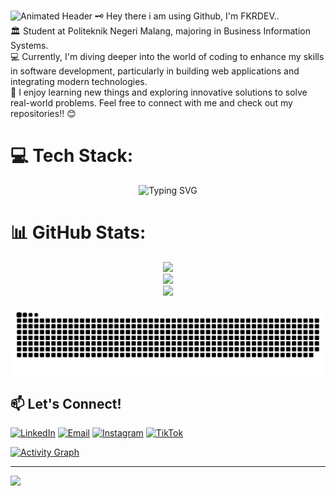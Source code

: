 ![Animated Header](https://capsule-render.vercel.app/api?type=waving&color=0:F5F5F5,100:E0E0E0&text=Moch%20Fikri%20Setiawan&fontSize=40&fontAlignY=40&desc=Business%20Information%20Systems%20Student&descAlignY=55&descAlign=50&fontColor=333333)
🗝️ Hey there i am using Github, I'm FKRDEV..<br>
🏛️ Student at Politeknik Negeri Malang, majoring in Business Information Systems.<br>
💻 Currently, I'm diving deeper into the world of coding to enhance my skills in software development, particularly in building web applications and integrating modern technologies.<br>
🚀 I enjoy learning new things and exploring innovative solutions to solve real-world problems. Feel free to connect with me and check out my repositories!! 😊<br>

# 💻 Tech Stack:
<div align="center">
  <img src="https://readme-typing-svg.herokuapp.com?font=Fira+Code&pause=1500&color=FFFFFF&center=true&vCenter=true&width=900&lines=Cuman+Bisa+Mengetik;Halo+Para+Suhu+Mohon+Bimbingannya;Semangat+Untuk+Kalian+Yang+Sedang+Mengerjakan+Project+😗;Kalau+Capek+Kan+Ada+AI+Jangan+Malu+Untuk+Gunakannya+🤭;Love+Untuk+Kalian+Semua;🥰+❤️+😗+❤‍🔥+❤️+❤‍🔥+😗+❤️+🥰" alt="Typing SVG" />
</div>

# 📊 GitHub Stats:
<div align="center">
  <img src="https://github-readme-stats.vercel.app/api?username=fikrisn&theme=midnight-purple&hide_border=false&include_all_commits=true&count_private=true" /><br/>
  <img src="https://github-readme-streak-stats.herokuapp.com/?user=fikrisn&theme=midnight-purple&hide_border=false" /><br/>
  <img src="https://github-readme-stats.vercel.app/api/top-langs/?username=fikrisn&theme=midnight-purple&hide_border=false&include_all_commits=true&count_private=true&layout=compact" />
</div>

![Snake animation](https://raw.githubusercontent.com/platane/snk/output/github-contribution-grid-snake-dark.svg)

## 📫 Let's Connect!
[![LinkedIn](https://img.shields.io/badge/LinkedIn-0077B5?style=for-the-badge&logo=linkedin&logoColor=white)]([your-link](https://www.linkedin.com/in/moch-fikri-setiawan-43183b252/))
[![Email](https://img.shields.io/badge/Email-D14836?style=for-the-badge&logo=gmail&logoColor=white)](mailto:fikrismksore@gmail.com)
[![Instagram](https://img.shields.io/badge/Instagram-E4405F?style=for-the-badge&logo=instagram&logoColor=white)](https://www.instagram.com/mhfkrsn/)
[![TikTok](https://img.shields.io/badge/TikTok-000000?style=for-the-badge&logo=tiktok&logoColor=white)](https://www.tiktok.com/@fkr_sn)

[![Activity Graph](https://github-readme-activity-graph.vercel.app/graph?username=Fikrisn&theme=react-dark)](https://github.com/Fikrisn)

---
[![](https://visitcount.itsvg.in/api?id=fikrisn&icon=0&color=0)](https://visitcount.itsvg.in)

<!-- Proudly created with GPRM ( https://gprm.itsvg.in ) -->
